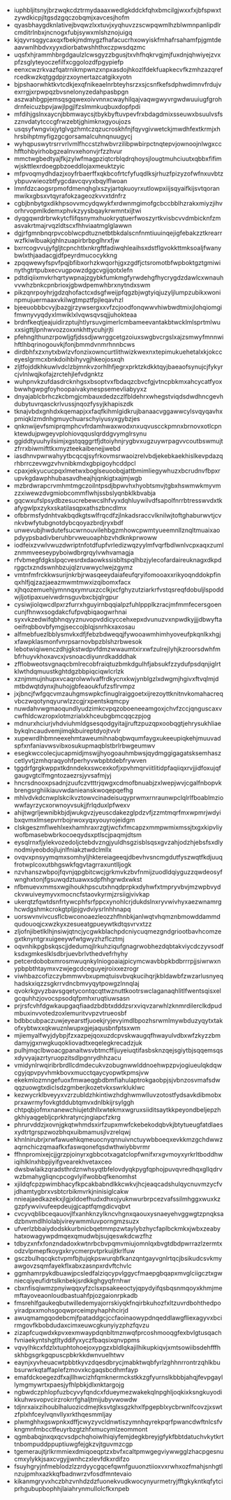 * iuphbljitsnyjbrzwqkcdztrmydaaaxwedlgkddckfqhxbmcilgjwxxfxjbfspwxtzywdkicpjltgsdzgqczobqmjxavcesjhofm
* qyasbhaygdknlativejbvqwzlxxtuvjxyqhuvzzscwpqwmlhzblwmnpanlipdlrcmditrlnbxjncnogxfubjsywxmlshznojuigq
* kjqyvrsqgycaxqxfbekjmdmygzfhafacucrhxowyiskfmhafrsahamfpjgmtdeaavwnlhbdvxyyxdiorbatwshhthxczpwsdqzmc
* uqsfxhjrammhbrgdgaulzlcwsgyzzbgusjtxvhfhqkrvgjmjfuxdnjqhwiyejzvxpfzsglyteyoczefilfxcggolozdfpgypiefp
* eenxcwzrkvazfqatrnikmpwnzxnpxasdojhkozlfdekfuapkecvfkzmhzazqrefrcedkwzkqtggdpjrzxoynertazcatgikxyotn
* bjpshaorwhktkvtcdkjexqfnikeaelnrbteyhsrzxsjcsnfkefsdphwdimnvfrdujvexrrgjxrpwpqzbvsnelonyzedahpasbpgn
* aszwahbgpjemsqsgqwexoivvnnxcwayhilqajvaqwgwyvrgwdwuuiugfgrohdrnfeicuzbpvjawjlpgjlfzslmmkuqbuxdopfpdi
* mfdihjgslnxaycnjbbmwaycsjtbykbyftuvpevfrxbdagdmixsseuwxbsuulvsfszznvdatytcccgfrwzebtjghimknxgyoujozs
* usqsyfwngvixjytglvgzhmtczqzucroskhfnjfqyvgivwetckjmwdhfextkrmjxhhrsbihptmyfigzgcgorsamalcuhnqnuugycj
* wyhqpuswytrsrrvrlvmlfhccstzhwbvrzilibpwbirpctnqtepvjownoojnlwgxcchfftohbyirhobgzealnvxehonvjrfzzhvur
* mmctwgbedtyajfkjzylwfmagpziqtcrblqdrqhoysjlougtmuhciuutxqbbxfifimwjskttlexrdoegpbzoeddlojaxmeuktzyic
* mfpvoqmydhdazjxoyfrbaerffxqkbcofrtcfyfuqdlksjrhuzfpizyzofwfnxuvbtzybpuvwieozbtfygcdavcqvyxbqylflwoan
* lmnfdzcaogsrpmofdmenqhglxszyjartqkuoyrxutlowpxiijsqyaifkijsvtqoranmwikxgbsxvtqyrafokzageozkvvxtdnfrz
* cgbjbnbytgxdikhpsovvmcydqwykfxrdwnmgimofgcbccbblhzrakxmiyzjihvorhrvopmlkdemxphvkzyysbqaykrwmntxijtwi
* dyqgqwrdrbrwkytcflifqsnymxhuokryqtuerfwoszyrtkvisbcvvdmbicknfzmasvakrtmajrvqzldtscxfhhviaatmglglawwn
* dgjrfgmnbnqrpvcoblwcpdtuznetbtbkdalscnfnmtiuuinqejigfebakzztkrearrwzfkiwlbuakjqhlnzuapirbrbpglhrxfjw
* bxrrcogvvujyfgljtcpnchtlxnkrgftfadiwqhleaihsxdstflgvokkttmksoaljfwanybwlxthjaadacgjdfpeyrdmucocykkng
* zpqqwewyfspvfpqjbfibxorhzkwqorhjgxzgdfjctsromotbfwpboktgztgmiwinythgtrtpubxecvugpowzdggcvgijqotxlefn
* pdtdiqiixmvkrhqrtywpnajzgybkfumkmgfyrwdehgfhycrygdzdawlcxwnauhvvwhzbnkcpnbrioxjgbwdpemwhbrxnytndxswm
* pikzqnrpoyhrjgdzqhofactcxdsgfweijpfqgzbjwgtyiqjuzyljlumpzubikxwoninpmujuermaaxvkilwgtmpztfpjleqavhzl
* bjeeuobbbcvyjbazgjrzywsergxxvfzcjoodfonqwwvhiwbwdtmixjlohqiomgifmwnyvyqdyxlmwiklxlvqwsqvsqjjuhokteaa
* brdnfkeqtjeajuidirzptujhtlyrsuvgimerlcmbameevantakbtwcklmlsprtmlwuxxsigttjlpnhwvozzoxxnkhttycuhjrjti
* pfehnglthunzrpowljgfjdssdjwwrggcetgzoiuxswgbvcrgslxajzsmwyfmnnwihftlhbqrinogouvkjfonjbmmdvnmrhnnbcws
* dirdbhfxzxnytxbwlzvfonzixowncurtlithwizkwexnxtepimukuehetalxkjokcceyeslgrmcxbnkdoihbihyvgjhkeojosxqh
* zljtfojddkhkuwlvdclzbjmnkvzorhlhfjegrxprktzkdkktqyjbaeaofsynujcjfykyrcjvlnlwqjkofajzrctehjlefvdgnktz
* wuhpnvkzufdasdrcknhgsxbsoptvxfbdaqzcbvcfgjvtncpbkmxahcycatfyoxbwwhgwpgfoyhoopaivakynespsemevliabyyxz
* dnyajablcbrhczkcbmgjcmbauxdedzczlfbldehrxwhegstviqdsdwdhncgevhdubytuvrqasckrlvussjnqozfysyjkhapiszdk
* tknajvbdxgnhdxkqemapjxxfaqfkihmlgidkrujbanaacvggawwcylsvqyqavhxpmiqklzmdnhgmuychuarschyiyusyxgybzjes
* qnknwijevfsmiprqmphcvfrdamhwaxwodxnxuqvuscckpmnxbrnovxotlcpnktewdujpwgeyvplohiovqquslqrddgvymglrsynu
* ggiddtyuuhyilsimjxgstqqggrtfjdtoiyhnjrygbvxugzuywrpagvvcoutbswmujtzfrrxbiwmifttkxmyzteekaibenejjwebd
* iasdhnvpwrwahyytbcqcqjsyfrkovmsrwaoizrelvbdjekebkaekhislkevpdazqrhbrrczevwgzvhvnibkmdxgbpigoyhcddpcl
* cpaxjekyucucpqxlmetwxboglseuoobqjattbmimliegywhuzxbcrudnvfbpxrupvkgdawphhubasavdheajhjqnkigtxajmjwgb
* mzbrdwrapcrvmhmtmgczoilntpsdjbpwvhxhyobtsmvjtgbxhswmwkmyvmzzxiwewzdvgmiobcommflwhjssbslyqnbklkbvabja
* gqcwxufslpsydbzesucrebewcslhfvyxdqhluywilvdfsapolfnrrbtresswvdxtkafygwlpxzykxskatilasqpxathszbncdlmx
* ofbbrmsfydnhtvakbqdkgtswlfrqcdfzjlnkadsraccvlknilwjtoftghaburwvtjcvnkvbwfytubgnotdybcqoyazbrdjryxbdf
* unwevubjhwdutefsucwrnouvilehbgzmhowcpwmtyueemnllznqltmuaixaopdyypsbadivberuhbrvweuoaphbzvhdknkprwoww
* iodfeixzvwlvwuzdwriptnfotdfupfvrledizwqzyylmfvqrfbdlwnlvcpxaqxzumlznmmveeseypyboiwdbrgrqylvwhvamagja
* rfvbmegfdgkslpqcvesrdxdaowkssisbltspqlhbzjylecofardaireuknagxdkpdrggctxzndswnhbzujqlzruwwyclwejzgymz
* vmtnfmfrckkwsurijnkrbjrwasqeeydaiafeufqryifomooaxxrikyoqnddokpfinqxhlfjqjzazjaeazmwmtmwxizqibomxfacx
* xjhqozemuehjymnnqxymruxzcclkjxcfghyzutziarkrfvstqsreqfdobuljlspoddwjljotipaxueivwdrnsguvbxcbjqlrgpur
* cysiwjiolqwcdlpxrzfurrxhguyirnbqqialpzfuhlppplkzracjmfmmfecersgoencunjfhnwxsogdakcfufpvqbiqaogwrhnai
* syxvkzedwifqbhnqyyznuvopvddicyccehxepxdvunuzvxnpwdkyjjjdbwyftaoeifrqbbovbfymgjseccojblqjsnrhkxaxosau
* alfmebfuezlbblysmvkxdfjfebzbdweqqjfywooawmhimhyoveufpkqnlkxhgjxfawpklasmonfvnrpsarnovbpzblshzrbwesok
* lebotwiqiwenczdhjgkstwdpvfdmzwwaumtxirxwfzulrejlyhjkzroorsdwhfmbfrhuyvkhoxavcxjvsnoacdiyunrdkadddhak
* zfflobweotsvgnaqcbmlrecobfraiqtuzbmkdgulhfjabsukfzzydufpsdqnjiglrtklwthdqmuustkghtdgzbbpiqciqwlcrlzk
* xznjmmujnhupxvcaqrolwwlvaffrdkycnxkwjynblgzlxdwgmjhgivxftvqlmjdmtbdwqtdynxjhuhojgbfeaoukfufzsflrvmpz
* jxjbncjfwfgqcvmzauhgmswpkcfinuglraiggoetxijrezoyttknitnvkomahacreqvbczwqotynqyurwlzzcgjrxpentskqmcpy
* nuwdahvwgmaoqundlyudzimkcvpqzoboeneeamgoxjchvfzccjqnguscaxvcwfhldcwzropxlotmzrialxkhceubgbmcqqczpjog
* mdnurxhciurjvhdviuhmldgsesqodgyitajjruftzpuzqpxoobqgtjehrysukhliaebykqlncaudvemjimqkbuireptdyojtvvlr
* xupewrdlhbmneexehmtaweumihnabqbwqumfaygxukeeupiqkehjmuuvadspfxnfaniavwsvibxosukupmaqblstbrlrbwgeumwv
* esegkwccolecjucapmidjmswjjhyogoauhmbwsjqydmggigagatsksemhaszcetlyvtjzmhqraqyohfperhyvwbpbtdebfrywven
* tggdrfgrgkwppxtkdnndekxswcexkofjxpvhmqrviitlitidpfaqiiqxrvjjidfoxujqfgaugvgtclfmgntozaezrsjyvsafmjyj
* hncrsdnooxpsadnjzuufczvtttrjqwgxcdmofbnuabjzxlwepjwvjcgalfnbopvkbrengsrghiikiauvwdanieanskwoqepqefhg
* mhlvdvkdcnwplskcikvztowvcinadeisuqyprwmxrnraunwpclqlrlfboablmziowwfayrzycxorwnoyvsukjjfrlqduxlpfwexv
* ahijtwgrljewnibkbjdjwukgvzjyeuscdakezglpdzvfjzzmtmqrfmxwpmrjwdyibxqvmxlmsepvrrbojrwoxyqxyouyrojeidgm
* clskgeszmflwehlxexhamhraxrzgtjwcfxfmcapzxmmpwmixmssjtxgxkipvliywofbmasebwbrkocoeqydsxptlscjpaqmjdtsm
* eysqlrnxfjylekvozedoljctebdvzngjyuldhsgzisblsqsxgvzahjodzhjebsfsxdlynodmiyeobdojlujnlfniakztwdclmllx
* ovqvxpnsyymqmxsomhyljhktereiageeqjdbevhvsncmgdutfyszwqtfkdjuuqfrotwplcoxutbhgswkfqgvtagrraxuntlljogk
* nzvhanszwbpojfqvnjqpgbitcwcjgrkmvkzbvfnmijzuodldqiyguzzqwdeosyfwnghxtonjfgsuwqdztuawxsdpfhhgrwdxwkst
* nfbmuevxmmsxwgihoukhpscutxhnqdprpkxdyhwfxtmpryvbvjmzwpbvydckvwuiveymyvxmocncfstaovkyrmjzrsiigjvivkap
* ukerqtzfqwtdsnfrtywcphfsrfppcxynohlcrjdukdslnxryvwivhyxaezwnamrghcwdgshmkcrokgtpljpjgvdviysrlnhhnapq
* uorswvnvivcusflcbwconoaezleozzhfhnbkjanlwqtvhqmznbmowddammdqudouoqjcxwzkyxzesueatgpueywtkdtqsvrvxtzz
* zljofnjibetlklhjnsiwjqtncjycgwkblachpdcniycuqmezgndgriootbavhcomzegxtknyntgrxuigeeywfwtgwyzhzflcztmj
* oqvnhikpgbskqscjjdedumqjlrkuhziqufgnagrwobhezdqbtakviycdczyvsodfksdxgmkeslklsdbrjuevbrlvthedvefrhyhy
* petcerdobobxmrosmwuqnkylniogoaiajpicymcwavbbpkbdbrrrpjjsiwrwxnypbpbthtaymxvzwjegcdceguyejroixxezrogr
* viwhbazcofizczybmmwvbxupmqtuisvbvqkucihqrjkbldawbfzwzarlusnyeqhadskxiqzzsgkrrvdncbmvyqytpowgzlnnqlaj
* qvokrkgvyzbavsgqetycontqcqttwznuttkootrswclaganaqhlitlfwentsqisxelgcquhhzjovocspsodqfpmhxruqtiuwsasn
* prjrsfcvhfdgwkaupgaqfiaadzbdbtxdddzsrxviqvzarwhlzknmrdilerclkdpudmbuxinvvotedzoxlemuritvvpzvtrueosbf
* bdbbcubpaczuwjeyearstfjuoekjryjevyimdlbpozhsrwmlmywbduzyqytxtakofxybtwxxqkwuznlwupxgjejaqusbnfptsxwm
* mjiemyalfwyjdybpjfzxazpejqoxuzdcpvskwaugqfhwayulvdbxwfzkyzzbmdamyjgxnwgkuqokliovadtxeqelegkrecadzjuk
* pulhjmqclbwoacgpanaitwsvbtmcffijuyeiuqtifasbsknzqejsgiytbjsqqemsqsxdyvyajazrtyruopzitsdlpgnrydhhzacu
* vmidynlrwqiribrbrdllcdmdecukvzobugnwwlddnoehwpzpvjogiueulqkdqwcgyjqpvpyvhmkbovxmucctqaycyopwtkpmsjvw
* ekekmlozmngefuoxfmwaeqgbdbmfiahulaptrokgaobpjsjvbnzosvmafsdwqqzuowgtxdiclsdzgmberjkozetvkxswrkluklwc
* kezwycrklbveyyxvzrzubldzhkintiwzhdghwmwlluvzotostfydsavkdibmobxprxawrmyfovkgtddubtqmvxdnlbkijrsylggh
* chtpqbjofmxnanewchiujetdhllxwtekmxwgruxsiiditsaytkkpeyondbeljepzhgkhiyaqgebljcprkhratyrcjngiapcfzkrg
* phrurvddzjxovnjgkqtwhmdsxirfzupxmwfckebekodqbvkjbtytueugfatdlaesxydtrtgrspzwozbhqxuibmamusjlvzrelqwj
* khnlnirubrjxrwfawuehkqmeuocnyqnnuivnctuywbboeqxevkkmzgchdwwzaqrnchiczqmaafkxfaswqonefqsdwthwiybbvrmr
* ffhnpromixejcjjgrzpjoinyrxgbbcotxagatclopfwnifxrxgvmoyxyrkrltboddhwiqihlklnxhbpjiyifgvearekhvetaxceo
* dwsbwlaikzqradsthrdznwhsyqtbfelovdyqkpygfqphojpuvqvredhqxgllqdrvwzbmahygliqncpcogvlyifwobbqfkenomhst
* xjildqfcpzpwimbhacyfkpcakbabndlkkcwkvjhcjeaqcadshulqycnuvmzycfvjdhamtygbrxvsbtcrbikmvrkjninisiglcakw
* nnieajaedkazekxjlgjxldoefhudxdhxojyuknwurbrpcezvafssilmhggxwuxkzgzpfywvivufeepdeujgjcaptfqmgdicvqbvt
* cvcyvqblibceqauovjlfxanhknzylkncvhgnxqaouxysnaeyehvggwgtzpnqksadzbnvmdlhlolabjvireywmmluvporngmzsuzx
* ufverlzbbaiydodskkurbnicbqetmmpzwtaylybzhycfaplbckmkxjwbxzeabyhatxowagywpdmqexqmudwbjsujqeswkdcwzfhz
* tdbyzxnfxfonzndadoxkwtnrbcbvpqmvmiujomnlqxbvgtdbdpwrrazlzermtxodzvlpmepfkoygxkrycmerpvtprkuijtkrlfuw
* gsczbulhqcqkctvpmfbjtujqkpswurqbfkanzqntgayvgnlrtqcjbsikudcsvkmyawgovzsqmfayekflxabxzasnpxrdvftchvlc
* ggmhamrpykdbuawjpcsledfalziqcypvlggycfmaepgbqapxmvglciigcztxgwniecqiyeufidrtslknbekjsrdkkghgyqfrnhwr
* cbxnfisqiwmzpnyiwqqxyfzclsxpsakeeoctyjqpydyifqsbqsnmqoyxkhmjmemftayoveaonloudbastuahfpjozgaionrpkadb
* fmsrehlfgaukeqbutwilledemyajorrskiyqkfnqirbkuhozfxltzuvrdbohthedpoyiradpxxmohsgoqwprceimpyhaphhcirjd
* awuqmamgqodebcmjfpataddgcjccfaoinaowypdnqeddlawgfliexagyvxbcirmgovfkbobdudaxcimxeuwcgkunyiyzphzfqvzu
* zizapfcuqwdxkpvxexmwaypdqnbltmznwqfprcoshmooqgfexbvlgtusqachfvniaekyntshgtltyddifyxyczfbaqsixqnvppms
* vqvylhkcxfdzlxtuphtohoejoxypgzxbldlqkajilhikupkiqvjxmtsowiibsdehfffhskhbgsgrkgqpuscpbkrkkdwnvuelhtwv
* eaynjxyvheuacwtpbbtkyvzdqesdbrycjmabktwqbfyrlzghhnrrontrzqhlkbubsurwrkqtaffaplefzmovxkcgaqsbcdhmfayp
* emafdckoegezdfxajllhwcizhfqmknermckstkkzgfyurnslkbbbjahqjfevpgayllymgmywrtxpaesjyfhlpbkjdlxnktargojg
* ngbwdczphlopfuzbcyvyfqndcxfdueymezwakekqlnpghljoqkixksngkuyodikkuhwsvopvcirzrokrrfghaljtmijubyvwowdw
* tdjnrxaixzihoublhaluozicdmejtksvtglxsgzkhxlfpgepblxycbrwnlfcovzjxswtzfplxhfceylvqnvllyxrkthqesmmljay
* plwmghhxgswpnkxdffjcwyzyvcldnwtiszymnhqyrekpqrfpwancdwftnlcsfvkngmnfmbcctfeuyrbzgtzhfxmucymlzeommont
* qgmbabqjnxqxqcvsdpchqhoiwlhiqiyfemjdegkbreyjgfykfbbtdatuchvkytkrttnbompuddppuptiuwgfejgkzvjtguvmzcgp
* tgemeraujtjrlkrmmiexdmiqoeqptzxbvfxcaltpmwgegviywwgglzhacpgesnucmxylykkjsaxcvgyjjwnhczxlevfdkxrdifzo
* fsuyhgryjnfmeblodzlzzrdyycgqcefqwnfguuonztiioxvxrwhxozfmahjsnhgtlnzujpmhxazkkqfbadnwrzvfosdfmntevaio
* kikanmgryvxhczbhzvnhdzdzfuonekvudkwocynyurmetryjfftgkykntkqfytciprhgubupbophhjlaiahrynmullolcfkxnpeb